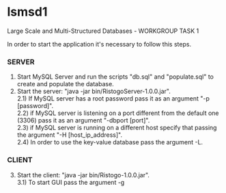 # lsmsd1
Large Scale and Multi-Structured Databases - WORKGROUP TASK 1

In order to start the application it's necessary to follow this steps.

### SERVER
1) Start MySQL Server and run the scripts "db.sql" and "populate.sql" to create and populate the database.  
2) Start the server: "java -jar bin/RistogoServer-1.0.0.jar".  
	2.1) If MySQL server has a root password pass it as an argument "-p [password]".  
	2.2) if MySQL server is listening on a port different from the default one (3306) pass it as an argument "-dbport [port]".  
	2.3) if MySQL server is running on a different host specify that passing the argument "-H [host_ip_address]".  
	2.4) In order to use the key-value database pass the argument -L.  

### CLIENT
3) Start the client: "java -jar bin/Ristogo-1.0.0.jar".  
	3.1) To start GUI pass the argument -g
